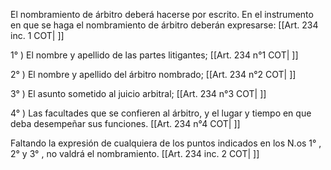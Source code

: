 El nombramiento de árbitro deberá hacerse por escrito. En el instrumento en que se haga el nombramiento de árbitro deberán expresarse: [[Art. 234 inc. 1 COT| ]]

1° ) El nombre y apellido de las partes litigantes; [[Art. 234 n°1 COT| ]]

2° ) El nombre y apellido del árbitro nombrado; [[Art. 234 n°2 COT| ]]

3° ) El asunto sometido al juicio arbitral; [[Art. 234 n°3 COT| ]]

4° ) Las facultades que se confieren al árbitro, y el lugar y tiempo en que deba desempeñar sus funciones. [[Art. 234 n°4 COT| ]]

Faltando la expresión de cualquiera de los puntos indicados en los N.os 1° , 2°  y 3° , no valdrá el nombramiento. [[Art. 234 inc. 2 COT| ]]